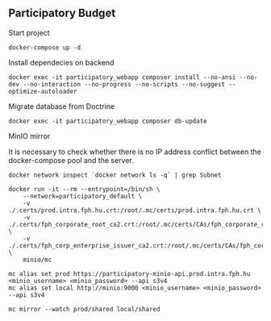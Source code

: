 ## Participatory Budget

Start project
```
docker-compose up -d
```

Install dependecies on backend
```
docker exec -it participatory_webapp composer install --no-ansi --no-dev --no-interaction --no-progress --no-scripts --no-suggest --optimize-autoloader
```

Migrate database from Doctrine
```
docker exec -it participatory_webapp composer db-update
```

MinIO mirror

It is necessary to check whether there is no IP address conflict between the docker-compose pool and the server.
```
docker network inspect `docker network ls -q` | grep Subnet
```

```
docker run -it --rm --entrypoint=/bin/sh \
    --network=participatory_default \
    -v ./.certs/prod.intra.fph.hu.crt:/root/.mc/certs/prod.intra.fph.hu.crt \
    -v ./.certs/fph_corporate_root_ca2.crt:/root/.mc/certs/CAs/fph_corporate_root_ca2.crt \
    -v ./.certs/fph_corp_enterprise_issuer_ca2.crt:/root/.mc/certs/CAs/fph_corp_enterprise_issuer_ca2.crt \
    minio/mc

mc alias set prod https://participatory-minio-api.prod.intra.fph.hu <minio_username> <minio_password> --api s3v4
mc alias set local http://minio:9000 <minio_username> <minio_password> --api s3v4

mc mirror --watch prod/shared local/shared
```
